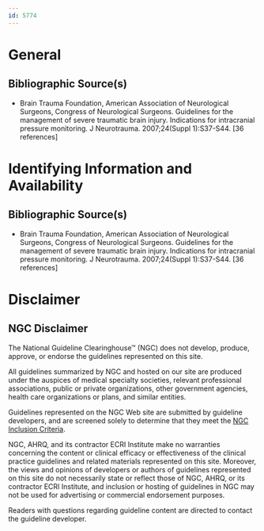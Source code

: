 ```yaml
---
id: 5774
---
```


# General

## Bibliographic Source(s)

- Brain Trauma Foundation, American Association of Neurological Surgeons, Congress of Neurological Surgeons. Guidelines for the management of severe traumatic brain injury. Indications for intracranial pressure monitoring. J Neurotrauma. 2007;24(Suppl 1):S37-S44. [36 references]

# Identifying Information and Availability

## Bibliographic Source(s)

- Brain Trauma Foundation, American Association of Neurological Surgeons, Congress of Neurological Surgeons. Guidelines for the management of severe traumatic brain injury. Indications for intracranial pressure monitoring. J Neurotrauma. 2007;24(Suppl 1):S37-S44. [36 references]

# Disclaimer

## NGC Disclaimer

The National Guideline Clearinghouse™ (NGC) does not develop, produce, approve, or endorse the guidelines represented on this site.

All guidelines summarized by NGC and hosted on our site are produced under the auspices of medical specialty societies, relevant professional associations, public or private organizations, other government agencies, health care organizations or plans, and similar entities.

Guidelines represented on the NGC Web site are submitted by guideline developers, and are screened solely to determine that they meet the [NGC Inclusion Criteria](/help-and-about/summaries/inclusion-criteria).

NGC, AHRQ, and its contractor ECRI Institute make no warranties concerning the content or clinical efficacy or effectiveness of the clinical practice guidelines and related materials represented on this site. Moreover, the views and opinions of developers or authors of guidelines represented on this site do not necessarily state or reflect those of NGC, AHRQ, or its contractor ECRI Institute, and inclusion or hosting of guidelines in NGC may not be used for advertising or commercial endorsement purposes.

Readers with questions regarding guideline content are directed to contact the guideline developer.

